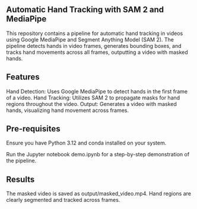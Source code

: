 ## Automatic Hand Tracking with SAM 2 and MediaPipe

This repository contains a pipeline for automatic hand tracking in videos using Google MediaPipe and Segment Anything Model (SAM 2). The pipeline detects hands in video frames, generates bounding boxes, and tracks hand movements across all frames, outputting a video with masked hands.

## Features
Hand Detection: Uses Google MediaPipe to detect hands in the first frame of a video.
Hand Tracking: Utilizes SAM 2 to propagate masks for hand regions throughout the video.
Output: Generates a video with masked hands, visualizing hand movement across frames.

## Pre-requisites
Ensure you have Python 3.12 and conda installed on your system.

Run the Jupyter notebook demo.ipynb for a step-by-step demonstration of the pipeline.

## Results
The masked video is saved as output/masked_video.mp4.
Hand regions are clearly segmented and tracked across frames.
